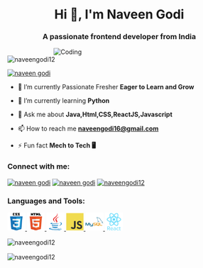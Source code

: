 <h1 align="center">Hi 👋, I'm Naveen Godi</h1>
<h3 align="center">A passionate frontend developer from India</h3>
<img align="right" alt="Coding" width="400" src="https://cdn.dribbble.com/users/1162077/screenshots/3848914/programmer.gif">

<p align="left"> <img src="https://komarev.com/ghpvc/?username=naveengodi12&label=Profile%20views&color=0e75b6&style=flat" alt="naveengodi12" /> </p>

<p align="left"> <a href="https://twitter.com/naveen godi" target="blank"><img src="https://img.shields.io/twitter/follow/naveen godi?logo=twitter&style=for-the-badge" alt="naveen godi" /></a> </p>

- 🔭 I’m currently Passionate Fresher **Eager to Learn and Grow**

- 🌱 I’m currently learning **Python**

- 💬 Ask me about **Java,Html,CSS,ReactJS,Javascript**

- 📫 How to reach me **naveengodi16@gmail.com**

- ⚡ Fun fact **Mech to Tech 🖥️**

<h3 align="left">Connect with me:</h3>
<p align="left">
<a href="https://twitter.com/naveen godi" target="blank"><img align="center" src="https://raw.githubusercontent.com/rahuldkjain/github-profile-readme-generator/master/src/images/icons/Social/twitter.svg" alt="naveen godi" height="30" width="40" /></a>
<a href="https://linkedin.com/in/naveen godi" target="blank"><img align="center" src="https://raw.githubusercontent.com/rahuldkjain/github-profile-readme-generator/master/src/images/icons/Social/linked-in-alt.svg" alt="naveen godi" height="30" width="40" /></a>
<a href="https://instagram.com/naveengodi12" target="blank"><img align="center" src="https://raw.githubusercontent.com/rahuldkjain/github-profile-readme-generator/master/src/images/icons/Social/instagram.svg" alt="naveengodi12" height="30" width="40" /></a>
</p>

<h3 align="left">Languages and Tools:</h3>
<p align="left"> <a href="https://www.w3schools.com/css/" target="_blank" rel="noreferrer"> <img src="https://raw.githubusercontent.com/devicons/devicon/master/icons/css3/css3-original-wordmark.svg" alt="css3" width="40" height="40"/> </a> <a href="https://www.w3.org/html/" target="_blank" rel="noreferrer"> <img src="https://raw.githubusercontent.com/devicons/devicon/master/icons/html5/html5-original-wordmark.svg" alt="html5" width="40" height="40"/> </a> <a href="https://www.java.com" target="_blank" rel="noreferrer"> <img src="https://raw.githubusercontent.com/devicons/devicon/master/icons/java/java-original.svg" alt="java" width="40" height="40"/> </a> <a href="https://developer.mozilla.org/en-US/docs/Web/JavaScript" target="_blank" rel="noreferrer"> <img src="https://raw.githubusercontent.com/devicons/devicon/master/icons/javascript/javascript-original.svg" alt="javascript" width="40" height="40"/> </a> <a href="https://www.mysql.com/" target="_blank" rel="noreferrer"> <img src="https://raw.githubusercontent.com/devicons/devicon/master/icons/mysql/mysql-original-wordmark.svg" alt="mysql" width="40" height="40"/> </a> <a href="https://reactjs.org/" target="_blank" rel="noreferrer"> <img src="https://raw.githubusercontent.com/devicons/devicon/master/icons/react/react-original-wordmark.svg" alt="react" width="40" height="40"/> </a> </p>

<p><img align="center" src="https://github-readme-stats.vercel.app/api/top-langs?username=naveengodi12&show_icons=true&locale=en&layout=compact" alt="naveengodi12" /></p>

<p><img align="center" src="https://github-readme-streak-stats.herokuapp.com/?user=naveengodi12&" alt="naveengodi12" /></p>
